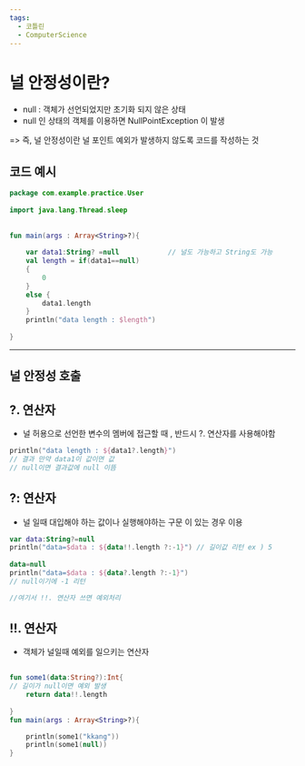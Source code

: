 ```yaml
---
tags:
  - 코틀린
  - ComputerScience
---
```

# 널 안정성이란?

- null : 객체가 선언되었지만 초기화 되지 않은 상태
-  null 인 상태의 객체를 이용하면 NullPointException 이 발생

=> 즉, 널 안정성이란 널 포인트 예외가 발생하지 않도록 코드를 작성하는 것


## 코드 예시

``` kotlin
package com.example.practice.User  
  
import java.lang.Thread.sleep  
  
  
fun main(args : Array<String>?){  
  
    var data1:String? =null            // 널도 가능하고 String도 가능
    val length = if(data1==null)  
    {  
        0  
    }  
    else {  
        data1.length  
    }  
    println("data length : $length")  
  
}
```


----------------------

## 널 안정성 호출 

## ?. 연산자

- 널 허용으로 선언한 변수의 멤버에 접근할 때 , 반드시 ?. 연산자를 사용해야함

```kotlin
println("data length : ${data1?.length}")
// 결과 만약 data1이 값이면 값
// null이면 결과값에 null 이뜸

```

## ?: 연산자

- 널 일때 대입해야 하는 값이나 실행해야하는 구문 이 있는 경우 이용
```kotlin
var data:String?=null  
println("data=$data : ${data!!.length ?:-1}") // 길이값 리턴 ex ) 5 
  
data=null  
println("data=$data : ${data?.length ?:-1}")
// null이기에 -1 리턴

//여기서 !!. 연산자 쓰면 예외처리
```


## !!. 연산자

- 객체가 널일때 예외를 일으키는 연산자

``` kotlin
  
fun some1(data:String?):Int{  
// 길이가 null이면 예외 발생
    return data!!.length  
  
}  
fun main(args : Array<String>?){  

    println(some1("kkang"))  
    println(some1(null))  
}
```
